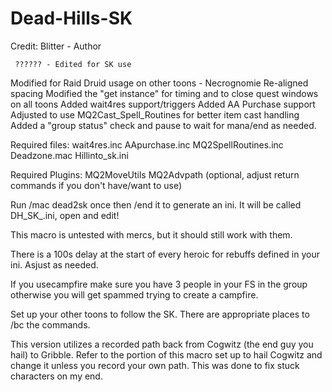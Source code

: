 Dead-Hills-SK
=============
Credit:
	Blitter - Author
	
	 ??????	- Edited for SK use


 Modified for Raid Druid usage on other toons - Necrognomie
 	Re-aligned spacing
	Modified the "get instance" for timing and to close quest windows on all toons
	Added wait4res support/triggers
	Added AA Purchase support
	Adjusted to use MQ2Cast_Spell_Routines for better item cast handling
	Added a "group status" check and pause to wait for mana/end as needed.

	
 Required files:
	wait4res.inc
	AApurchase.inc
	MQ2SpellRoutines.inc
	Deadzone.mac
	Hillinto_sk.ini


 Required Plugins:
	MQ2MoveUtils
	MQ2Advpath (optional, adjust return commands if you don't have/want to use)


 Run /mac dead2sk once then /end it to generate an ini. It will be called DH_SK_<toon name>.ini, open and edit!

 

 This macro is untested with mercs, but it should still work with them.

 There is a 100s delay at the start of every heroic for rebuffs defined in your ini.  Asjust as needed.

 If you usecampfire make sure you have 3 people in your FS in the group otherwise you will get spammed trying to create a campfire.

 Set up your other toons to follow the SK. There are appropriate places to /bc the commands.

 This version utilizes a recorded path back from Cogwitz (the end guy you hail) to Gribble. Refer to the portion of this macro set up to hail Cogwitz and change it unless you record your own path. This was done to fix stuck characters on my end.

